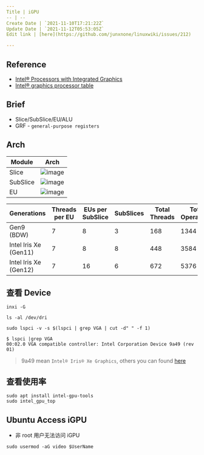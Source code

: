 ```yaml
---
Title | iGPU
-- | --
Create Date | `2021-11-10T17:21:22Z`
Update Date | `2021-11-12T05:53:05Z`
Edit link | [here](https://github.com/junxnone/linuxwiki/issues/212)

---
```

## Reference
- [Intel® Processors with Integrated Graphics](https://www.intel.com/content/www/us/en/develop/documentation/oneapi-gpu-optimization-guide/top/gen-arch.html)
- [Intel® graphics processor table](https://dgpu-docs.intel.com/devices/hardware-table.html)


## Brief
- Slice/SubSlice/EU/ALU
- GRF - `general-purpose registers`



## Arch

Module | Arch
-- | :--:
Slice | ![image](https://user-images.githubusercontent.com/2216970/141405977-200c4977-23ce-4ebe-8198-f1a81b245054.png)
SubSlice | ![image](https://user-images.githubusercontent.com/2216970/141405952-23e3a489-4f2a-4165-b533-43c6bb7cce87.png)
EU | ![image](https://user-images.githubusercontent.com/2216970/141405945-dbf2689a-b650-4df2-b808-989fce52a9e1.png)




Generations | Threads per EU | EUs per SubSlice | SubSlices | Total Threads | Total Operations
-- | -- | -- | -- | -- | --
Gen9 (BDW) | 7 | 8 | 3 | 168 | 1344
Intel Iris Xe (Gen11) | 7 | 8 | 8 | 448 | 3584
Intel Iris Xe (Gen12) | 7 | 16 | 6 | 672 | 5376





## 查看 Device

```
inxi -G
```
```
ls -al /dev/dri
```

```
sudo lspci -v -s $(lspci | grep VGA | cut -d" " -f 1)
```
```
$ lspci |grep VGA
00:02.0 VGA compatible controller: Intel Corporation Device 9a49 (rev 01)
```


> 9a49 mean `Intel® Iris® Xe Graphics`, others you can found [here](https://dgpu-docs.intel.com/devices/hardware-table.html)


## 查看使用率

```
sudo apt install intel-gpu-tools
sudo intel_gpu_top
```


## Ubuntu Access iGPU

- 非 root 用户无法访问 iGPU

```
sudo usermod -aG video $UserName
```
